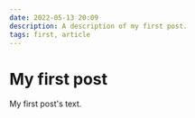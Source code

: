 ```yaml
---
date: 2022-05-13 20:09
description: A description of my first post.
tags: first, article
---
```

# My first post

My first post's text.